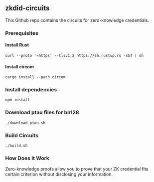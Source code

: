 ## zkdid-circuits

This Github repo contains the circuits for zero-knowledge credentials.


### Prerequisites

#### Install Rust
```
curl --proto '=https' --tlsv1.2 https://sh.rustup.rs -sSf | sh
```

#### Install circom
```
cargo install --path circom
```


### Install dependencies

```
npm install
```

### Download ptau files for bn128
```
./download_ptau.sh
```

### Build Circuits
```
./build.sh
```

### How Does it Work

Zero-knowledge proofs allow you to prove that your ZK credential fits certain criterion without disclosing your information.
